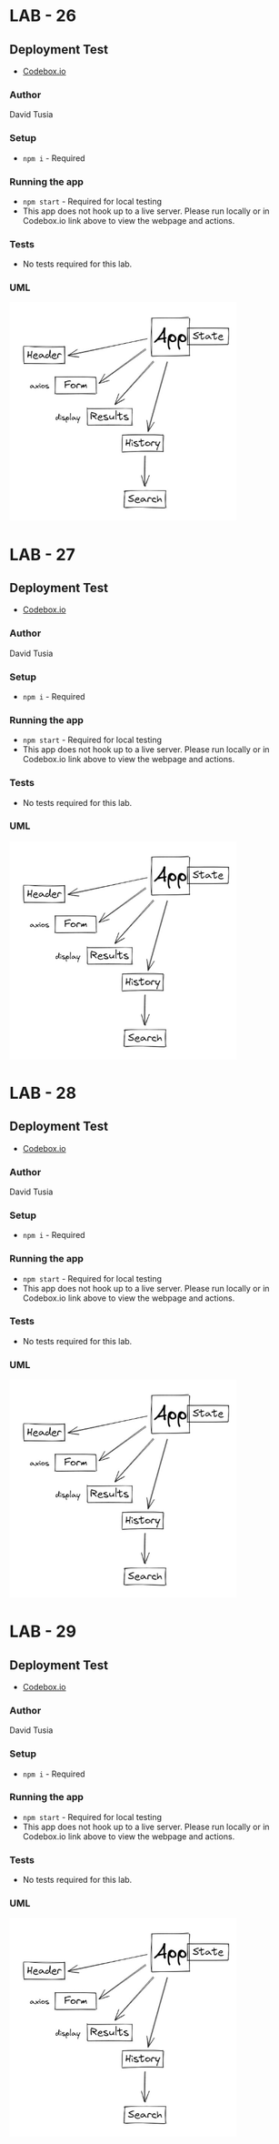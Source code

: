 # LAB - 26

## Deployment Test

- [Codebox.io](https://codesandbox.io/p/github/dftjr/resty/draft/gallant-brook?file=%2Fsrc%2FApp.js)

### Author

David Tusia

### Setup

- <code>npm i</code> - Required

### Running the app
- <code>npm start</code> - Required for local testing
- This app does not hook up to a live server. Please run locally or in Codebox.io link above to view the webpage and actions.

### Tests

- No tests required for this lab.

### UML

<img src="./img/lab-26-uml.jpg" alt="Terminal Testing Image" width="400"/>

# LAB - 27

## Deployment Test

- [Codebox.io](https://codesandbox.io/p/github/dftjr/resty/draft/gallant-brook?file=%2Fsrc%2FApp.js)

### Author

David Tusia

### Setup

- <code>npm i</code> - Required

### Running the app
- <code>npm start</code> - Required for local testing
- This app does not hook up to a live server. Please run locally or in Codebox.io link above to view the webpage and actions.

### Tests

- No tests required for this lab.

### UML

<img src="./img/lab-26-uml.jpg" alt="Terminal Testing Image" width="400"/>

# LAB - 28

## Deployment Test

- [Codebox.io](https://codesandbox.io/p/github/dftjr/resty/draft/gallant-brook?file=%2Fsrc%2FApp.js)

### Author

David Tusia

### Setup

- <code>npm i</code> - Required

### Running the app
- <code>npm start</code> - Required for local testing
- This app does not hook up to a live server. Please run locally or in Codebox.io link above to view the webpage and actions.

### Tests

- No tests required for this lab.

### UML

<img src="./img/lab-26-uml.jpg" alt="Terminal Testing Image" width="400"/>

# LAB - 29

## Deployment Test

- [Codebox.io](https://codesandbox.io/p/github/dftjr/resty/draft/gallant-brook?file=%2Fsrc%2FApp.js)

### Author

David Tusia

### Setup

- <code>npm i</code> - Required

### Running the app
- <code>npm start</code> - Required for local testing
- This app does not hook up to a live server. Please run locally or in Codebox.io link above to view the webpage and actions.

### Tests

- No tests required for this lab.

### UML

<img src="./img/lab-26-uml.jpg" alt="Terminal Testing Image" width="400"/>